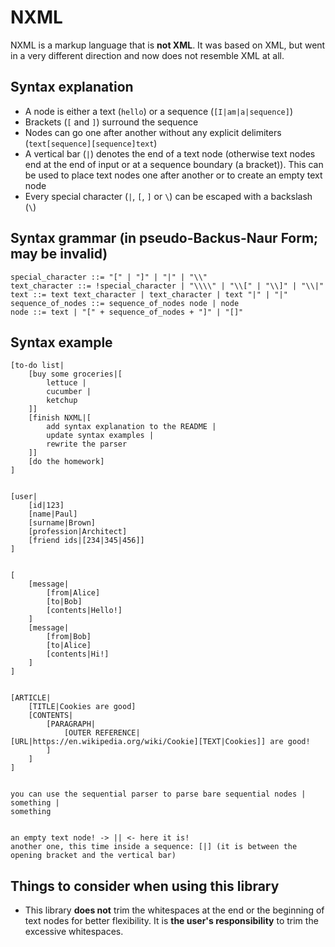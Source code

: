 # NXML

NXML is a markup language that is **not XML**. It was based on XML, but went in a very different direction and now does not resemble XML at all.

## Syntax explanation

* A node is either a text (`hello`) or a sequence (`[I|am|a|sequence]`)
* Brackets (`[` and `]`) surround the sequence
* Nodes can go one after another without any explicit delimiters (`text[sequence][sequence]text`)
* A vertical bar (`|`) denotes the end of a text node (otherwise text nodes end at the end of input or at a sequence boundary (a bracket)). This can be used to place text nodes one after another or to create an empty text node
* Every special character (`|`, `[`, `]` or `\`) can be escaped with a backslash (`\`)

## Syntax grammar (in pseudo-Backus-Naur Form; may be invalid)

    special_character ::= "[" | "]" | "|" | "\\"
    text_character ::= !special_character | "\\\\" | "\\[" | "\\]" | "\\|"
    text ::= text text_character | text_character | text "|" | "|"
    sequence_of_nodes ::= sequence_of_nodes node | node
    node ::= text | "[" + sequence_of_nodes + "]" | "[]"

## Syntax example

    [to-do list|
        [buy some groceries|[
            lettuce |
            cucumber |
            ketchup
        ]]
        [finish NXML|[
            add syntax explanation to the README |
            update syntax examples |
            rewrite the parser
        ]]
        [do the homework]
    ]


    [user|
        [id|123]
        [name|Paul]
        [surname|Brown]
        [profession|Architect]
        [friend ids|[234|345|456]]
    ]


    [
        [message|
            [from|Alice]
            [to|Bob]
            [contents|Hello!]
        ]
        [message|
            [from|Bob]
            [to|Alice]
            [contents|Hi!]
        ]
    ]


    [ARTICLE|
        [TITLE|Cookies are good]
        [CONTENTS|
            [PARAGRAPH|
                [OUTER REFERENCE|[URL|https://en.wikipedia.org/wiki/Cookie][TEXT|Cookies]] are good!
            ]
        ]
    ]


    you can use the sequential parser to parse bare sequential nodes |
    something |
    something


    an empty text node! -> || <- here it is!
    another one, this time inside a sequence: [|] (it is between the opening bracket and the vertical bar)

## Things to consider when using this library

* This library **does not** trim the whitespaces at the end or the beginning of text nodes for better flexibility. It is **the user's responsibility** to trim the excessive whitespaces.
